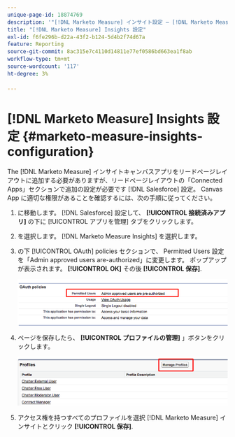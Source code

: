 ```yaml
---
unique-page-id: 18874769
description: '"[!DNL Marketo Measure] インサイト設定 — [!DNL Marketo Measure]  — 製品ドキュメント»'
title: "[!DNL Marketo Measure] Insights 設定"
exl-id: f6fe296b-d22a-43f2-b124-5d4b2f74d67a
feature: Reporting
source-git-commit: 8ac315e7c4110d14811e77ef0586bd663ea1f8ab
workflow-type: tm+mt
source-wordcount: '117'
ht-degree: 3%

---
```


# [!DNL Marketo Measure] Insights 設定 {#marketo-measure-insights-configuration}

The [!DNL Marketo Measure] インサイトキャンバスアプリをリードページレイアウトに追加する必要がありますが、リードページレイアウトの「Connected Apps」セクションで追加の設定が必要です [!DNL Salesforce] 設定。 Canvas App に適切な権限があることを確認するには、次の手順に従ってください。

1. に移動します。 [!DNL Salesforce] 設定して、 **[!UICONTROL 接続済みアプリ]** の下に [!UICONTROL アプリを管理] タブをクリックします。

1. を選択します。 [!DNL Marketo Measure Insights] を選択します。

1. の下 [!UICONTROL OAuth] policies セクションで、 Permitted Users 設定を「Admin approved users are-authorized」に変更します。 ポップアップが表示されます。 **[!UICONTROL OK]** その後 **[!UICONTROL 保存]**.

   ![](assets/1-1.png)

1. ページを保存したら、 **[!UICONTROL プロファイルの管理]** 」ボタンをクリックします。

   ![](assets/2-1.png)

1. アクセス権を持つすべてのプロファイルを選択 [!DNL Marketo Measure] インサイトとクリック **[!UICONTROL 保存]**.
